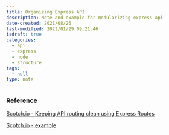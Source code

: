 ```yaml
---
title: Organizing Express API
description: Note and example for modularizing express api
date-created: 2021/08/26
last-modified: 2022/01/29 09:21:46
isdraft: true
categories:
  - api
  - express
  - node
  - structure
tags:
  - null
type: note
---
```


### Reference

[Scotch.io - Keeping API routing clean using Express Routes](https://scotch.io/tutorials/keeping-api-routing-clean-using-express-routers)

[Scotch.io - example](https://github.com/searsaw/express-routing-example/)
